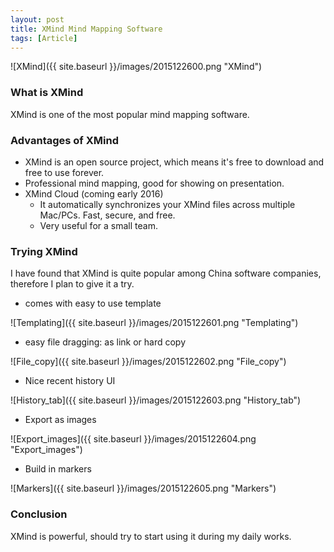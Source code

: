 ```yaml
---
layout: post
title: XMind Mind Mapping Software
tags: [Article]
---
```


![XMind]({{ site.baseurl }}/images/2015122600.png "XMind")

### What is XMind
XMind is one of the most popular mind mapping software.

### Advantages of XMind
- XMind is an open source project, which means it's free to download and free to use forever.
- Professional mind mapping, good for showing on presentation.
- XMind Cloud (coming early 2016)
    - It automatically synchronizes your XMind files across multiple Mac/PCs. Fast, secure, and free.
    - Very useful for a small team.

### Trying XMind
I have found that XMind is quite popular among China software companies, therefore I plan to give it a try.

- comes with easy to use template

![Templating]({{ site.baseurl }}/images/2015122601.png "Templating")

- easy file dragging: as link or hard copy

![File_copy]({{ site.baseurl }}/images/2015122602.png "File_copy")

- Nice recent history UI

![History_tab]({{ site.baseurl }}/images/2015122603.png "History_tab")

- Export as images

![Export_images]({{ site.baseurl }}/images/2015122604.png "Export_images")

- Build in markers

![Markers]({{ site.baseurl }}/images/2015122605.png "Markers")

### Conclusion
XMind is powerful, should try to start using it during my daily works.
